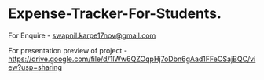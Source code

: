 # Expense-Tracker-For-Students.

For Enquire - swapnil.karpe17nov@gmail.com

For presentation preview of project - https://drive.google.com/file/d/1lWw6QZOqpHj7oDbn6gAad1FFeOSajBQC/view?usp=sharing
